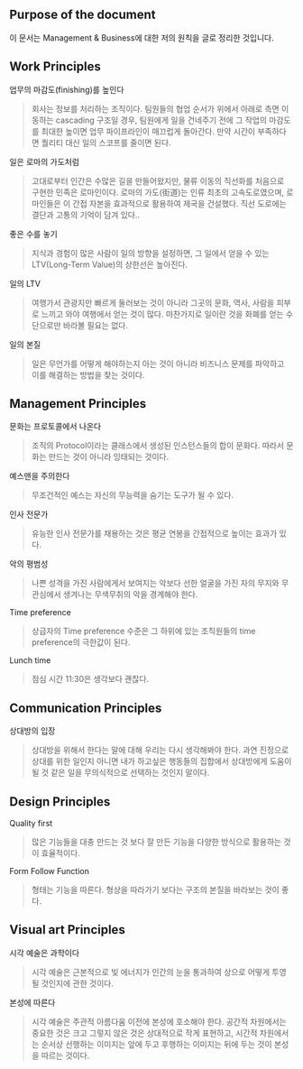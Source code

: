 ## Purpose of the document

이 문서는 Management & Business에 대한 저의 원칙을 글로 정리한 것입니다.


## Work Principles

업무의 마감도(finishing)를 높인다
> 회사는 정보를 처리하는 조직이다. 팀원들의 협업 순서가 위에서 아래로 측면 이동하는 cascading 구조일 경우, 팀원에게 일을 건네주기 전에 그 작업의 마감도를 최대한 높이면 업무 파이프라인이 매끄럽게 돌아간다. 만약 시간이 부족하다면 퀄리티 대신 일의 스코프를 줄이면 된다.


일은 로마의 가도처럼
> 고대로부터 인간은 수많은 길을 만들어왔지만, 물류 이동의 직선화를 처음으로 구현한 민족은 로마인이다. 로마의 가도(街道)는 인류 최초의 고속도로였으며, 로마인들은 이 간접 자본을 효과적으로 활용하여 제국을 건설했다. 직선 도로에는 결단과 고통의 기억이 담겨 있다..

좋은 수를 놓기
> 지식과 경험이 많은 사람이 일의 방향을 설정하면, 그 일에서 얻을 수 있는 LTV(Long-Term Value)의 상한선은 높아진다.

일의 LTV
> 여행가서 관광지만 빠르게 둘러보는 것이 아니라 그곳의 문화, 역사, 사람을 피부로 느끼고 와야 여행에서 얻는 것이 많다. 마찬가지로 일이란 것을 화폐를 얻는 수단으로만 바라볼 필요는 없다.

일의 본질
> 일은 무언가를 어떻게 해야하는지 아는 것이 아니라 비즈니스 문제를 파악하고 이를 해결하는 방법을 찾는 것이다.

## Management Principles

문화는 프로토콜에서 나온다
> 조직의 Protocol이라는 클래스에서 생성된 인스턴스들의 합이 문화다. 따라서 문화는 만드는 것이 아니라 잉태되는 것이다.

예스맨을 주의한다
> 무조건적인 예스는 자신의 무능력을 숨기는 도구가 될 수 있다.

인사 전문가
> 유능한 인사 전문가를 채용하는 것은 평균 연봉을 간접적으로 높이는 효과가 있다.

악의 평범성
> 나쁜 성격을 가진 사람에게서 보여지는 악보다 선한 얼굴을 가진 자의 무지와 무관심에서 생겨나는 무색무취의 악을 경계해야 한다.

Time preference
> 상급자의 Time preference 수준은 그 하위에 있는 조직원들의 time preference의 극한값이 된다.

Lunch time
> 점심 시간 11:30은 생각보다 괜찮다.


## Communication Principles

상대방의 입장
> 상대방을 위해서 한다는 말에 대해 우리는 다시 생각해봐야 한다. 과연 진정으로 상대를 위한 일인지 아니면 내가 하고싶은 행동들의 집합에서 상대방에게 도움이 될 것 같은 일을 무의식적으로 선택하는 것인지 말이다.

## Design Principles

Quality first
> 많은 기능들을 대충 만드는 것 보다 잘 만든 기능을 다양한 방식으로 활용하는 것이 효율적이다.

Form Follow Function
> 형태는 기능을 따른다. 형상을 따라가기 보다는 구조의 본질을 바라보는 것이 좋다.

## Visual art Principles

시각 예술은 과학이다
> 시각 예술은 근본적으로 빛 에너지가 인간의 눈을 통과하여 상으로 어떻게 투영될 것인지에 관한 것이다.

본성에 따른다
> 시각 예술은 주관적 아름다움 이전에 본성에 호소해야 한다. 공간적 차원에서는 중요한 것은 크고 그렇지 않은 것은 상대적으로 작게 표현하고, 시간적 차원에서는 순서상 선행하는 이미지는 앞에 두고 후행하는 이미지는 뒤에 두는 것이 본성을 따르는 것이다.

